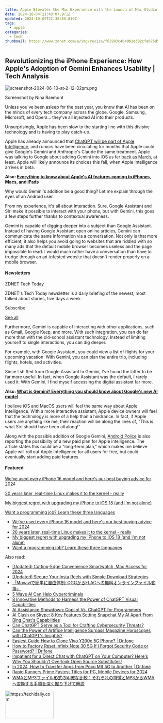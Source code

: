 ```yaml
---
title: Apple Elevates the Mac Experience with the Launch of Mac Studio - A Mac Mini Reborn | Tech Analysis by ZDNet
date: 2024-10-04T21:40:07.971Z
updated: 2024-10-09T21:38:59.810Z
tags:
  - apple
categories:
  - tech
thumbnail: https://www.zdnet.com/a/img/resize/f62993c4040b2e392cfa075d59096203e1c0e0df/2022/03/08/a7cdc5d5-2e6d-4678-8af1-745f64f6753b/screen-shot-2022-03-08-at-1-37-06-pm-2.png?width=278&height=156&fit=crop&format=pjpg&auto=webp
---
```


## Revolutionizing the iPhone Experience: How Apple's Adoption of Gemini Enhances Usability | Tech Analysis

![screenshot-2024-06-10-at-2-12-02pm.png](https://www.zdnet.com/a/img/resize/d2a1d1408a7ac7d576170e5661be6054344cd069/2024/06/10/c40deade-e783-465b-8fe7-35367aae00bf/screenshot-2024-06-10-at-2-12-02pm.png?auto=webp&width=1280)

Screenshot by Nina Raemont

Unless you've been asleep for the past year, you know that AI has been on the minds of every tech company across the globe. Google, Samsung, Microsoft, and Opera… they've all injected AI into their products. 

Unsurprisingly, Apple has been slow to the starting line with this divisive technology and is having to play catch-up.

Apple has already announced that [ChatGPT will be part of Apple Intelligence](https://www.zdnet.com/article/what-is-apple-intelligence-everything-to-know-about-ai-features-coming-to-iphones-macs-and-ipads/), and rumors have been circulating for months that Apple could give Google's Gemini and Anthropic's Claude the same treatment. Apple was talking to Google about adding Gemini into iOS as far [back as March](https://www.zdnet.com/article/apple-is-in-talks-to-bring-googles-gemini-ai-models-to-the-iphone-as-early-as-this-year/), at least. Apple will likely announce its choices this fall, when Apple Intelligence arrives in beta.

**Also: [Everything to know about Apple's AI features coming to iPhones, Macs, and iPads](https://www.zdnet.com/article/what-is-apple-intelligence-everything-to-know-about-ai-features-coming-to-iphones-macs-and-ipads/)**

Why would Gemini's addition be a good thing? Let me explain through the eyes of an Android user.

From my experience, it's all about interaction. Sure, Google Assistant and Siri make it possible to interact with your phone, but with Gemini, this goes a few steps further thanks to contextual awareness.

Gemini is capable of digging deeper into a subject than Google Assistant. Instead of having Google Assistant open online articles, Gemini can communicate the same information via a conversation. Not only is that more efficient, it also helps you avoid going to websites that are riddled with so many ads that the default mobile browser becomes useless and the page impossible to read. I would much rather have a conversation than have to trudge through an ad-infested website that doesn't render properly on a mobile browser.

#### Newsletters

ZDNET Tech Today

ZDNET's Tech Today newsletter is a daily briefing of the newest, most talked about stories, five days a week.

 Subscribe

[See all](https://www.zdnet.com/newsletters/)

Furthermore, Gemini is capable of interacting with other applications, such as Gmail, Google Keep, and more. With such integration, you can do far more than with the old-school assistant technology. Instead of limiting yourself to single interactions, you can dig deeper.

For example, with Google Assistant, you could view a list of flights for your upcoming vacation. With Gemini, you can plan the entire trip, including flights, hotels, and activities.

Since I shifted from Google Assistant to Gemini, I've found the latter to be far more useful. In fact, when Google Assistant was the default, I rarely used it. With Gemini, I find myself accessing the digital assistant far more.

**Also: [What is Gemini? Everything you should know about Google's new AI model](https://www.zdnet.com/article/what-is-google-gemini/)**

I believe iOS and MacOS users will feel the same way about Apple Intelligence. With a more interactive assistant, Apple device owners will feel that the technology is more of a help than a hindrance. In fact, if Apple users are anything like me, their reaction will be along the lines of, "This is what Siri should have been all along!"

Along with the possible addition of Google Gemini, [Android Police](https://www.androidpolice.com/gemini-support-apple-intelligence-coming-months/) is also reporting the possibility of a new paid plan for Apple Intelligence. The article states this could be a "long-term plan," which makes me believe Apple will roll out Apple Intelligence for all users for free, but could eventually start adding paid features.

#### Featured

[We've used every iPhone 16 model and here's our best buying advice for 2024](https://www.zdnet.com/article/iphone-16-pro-max-buying-advice-2024/ "We've used every iPhone 16 model and here's our best buying advice for 2024")

[20 years later, real-time Linux makes it to the kernel - really](https://www.zdnet.com/article/20-years-later-real-time-linux-makes-it-to-the-kernel-really/ "20 years later, real-time Linux makes it to the kernel - really")

[My biggest regret with upgrading my iPhone to iOS 18 (and I'm not alone)](https://www.zdnet.com/article/my-biggest-regret-with-upgrading-my-iphone-to-ios-18-and-im-not-alone/ "My biggest regret with upgrading my iPhone to iOS 18 (and I'm not alone)")

[Want a programming job? Learn these three languages](https://www.zdnet.com/article/want-a-programming-job-learn-these-three-languages/ "Want a programming job? Learn these three languages")

* [We've used every iPhone 16 model and here's our best buying advice for 2024](https://www.zdnet.com/article/iphone-16-pro-max-buying-advice-2024/ "We've used every iPhone 16 model and here's our best buying advice for 2024")
* [20 years later, real-time Linux makes it to the kernel - really](https://www.zdnet.com/article/20-years-later-real-time-linux-makes-it-to-the-kernel-really/ "20 years later, real-time Linux makes it to the kernel - really")
* [My biggest regret with upgrading my iPhone to iOS 18 (and I'm not alone)](https://www.zdnet.com/article/my-biggest-regret-with-upgrading-my-iphone-to-ios-18-and-im-not-alone/ "My biggest regret with upgrading my iPhone to iOS 18 (and I'm not alone)")
* [Want a programming job? Learn these three languages](https://www.zdnet.com/article/want-a-programming-job-learn-these-three-languages/ "Want a programming job? Learn these three languages")

<ins class="adsbygoogle"
     style="display:block"
     data-ad-format="autorelaxed"
     data-ad-client="ca-pub-7571918770474297"
     data-ad-slot="1223367746"></ins>

<ins class="adsbygoogle"
     style="display:block"
     data-ad-client="ca-pub-7571918770474297"
     data-ad-slot="8358498916"
     data-ad-format="auto"
     data-full-width-responsive="true"></ins>

<span class="atpl-alsoreadstyle">Also read:</span>
<div><ul>
<li><a href="https://fox-info.techidaily.com/updated-cutting-edge-convenience-smartwatch-mac-access-for-2024/"><u>[Updated] Cutting-Edge Convenience Smartwatch, Mac Access for 2024</u></a></li>
<li><a href="https://instagram-videos.techidaily.com/updated-secure-your-insta-reels-with-simple-download-strategies/"><u>[Updated] Secure Your Insta Reels with Simple Download Strategies</u></a></li>
<li><a href="https://blog-min.techidaily.com/movavi-oggflac/"><u>「Movaviで簡単に自由体制: OGGからFLACへの無料オンラインファイル変換」</u></a></li>
<li><a href="https://tech-haven.techidaily.com/5-ways-ai-can-help-cybercriminals/"><u>5 Ways AI Can Help Cybercriminals</u></a></li>
<li><a href="https://tech-haven.techidaily.com/8-innovative-methods-to-harness-the-power-of-chatgpt-visual-capabilities/"><u>8 Innovative Methods to Harness the Power of ChatGPT Visual Capabilities</u></a></li>
<li><a href="https://tech-haven.techidaily.com/ai-assistance-showdown-copilot-vs-chatgpt-for-programmers/"><u>AI Assistance Showdown: Copilot Vs. ChatGPT for Programmers</u></a></li>
<li><a href="https://tech-haven.techidaily.com/ai-clash-on-skype-8-key-features-setting-snapchat-my-ai-apart-from-bing-chats-capabilities/"><u>AI Clash on Skype: 8 Key Features Setting Snapchat My AI Apart From Bing Chat's Capabilities</u></a></li>
<li><a href="https://tech-haven.techidaily.com/can-chatgpt-serve-as-a-tool-for-crafting-cybersecurity-threats/"><u>Can ChatGPT Serve as a Tool for Crafting Cybersecurity Threats?</u></a></li>
<li><a href="https://tech-haven.techidaily.com/can-the-power-of-artifice-intelligence-surpass-magazine-horoscopes-with-chatgpts-insights/"><u>Can the Power of Artifice Intelligence Surpass Magazine Horoscopes with ChatGPT's Insights?</u></a></li>
<li><a href="https://blog-min.techidaily.com/easiest-guide-how-to-clone-vivo-y200e-5g-phone-drfone-by-drfone-transfer-from-android-transfer-from-android/"><u>Easiest Guide How to Clone Vivo Y200e 5G Phone? | Dr.fone</u></a></li>
<li><a href="https://techidaily.com/how-to-factory-reset-infinix-note-30-5g-if-i-forgot-security-code-or-password-drfone-by-drfone-reset-android-reset-android/"><u>How to Factory Reset Infinix Note 30 5G If I Forgot Security Code or Password? | Dr.fone</u></a></li>
<li><a href="https://tech-haven.techidaily.com/1722082614161-impatient-for-a-direct-chat-with-chatgpt-on-your-computer-heres-why-you-shouldnt-overlook-open-source-substitutes/"><u>Impatient for a Direct Chat with ChatGPT on Your Computer? Here's Why You Shouldn’t Overlook Open Source Substitutes!</u></a></li>
<li><a href="https://android-transfer.techidaily.com/in-2024-how-to-transfer-apps-from-poco-m6-5g-to-another-drfone-by-drfone-transfer-from-android-transfer-from-android/"><u>In 2024, How to Transfer Apps from Poco M6 5G to Another | Dr.fone</u></a></li>
<li><a href="https://extra-support.techidaily.com/rapid-runners-prime-fastest-titles-for-pc-mobile-devices-for-2024/"><u>Rapid Runners Prime Fastest Titles for PC, Mobile Devices for 2024</u></a></li>
<li><a href="https://win-answers.techidaily.com/wmamp3mp3wma/"><u>WMAとMP3ファイル形式の明確な比較：それぞれの特徴とMP3からWMAへ変換する手順を深く掘り下げて解説</u></a></li>
</ul></div>

<!-- affiliate ads begin -->
<a href="https://25home.pxf.io/c/5597632/2148638/16836" target="_top" id="2148638">
  <img src="//a.impactradius-go.com/display-ad/16836-2148638" border="0" alt="https://techidaily.com" width="160" height="90"/>
</a>
<img height="0" width="0" src="https://25home.pxf.io/i/5597632/2148638/16836" style="position:absolute;visibility:hidden;" border="0" />
<!-- affiliate ads end -->

